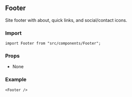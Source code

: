 ## Footer

Site footer with about, quick links, and social/contact icons.

### Import

```tsx
import Footer from "src/components/Footer";
```

### Props

- None

### Example

```tsx
<Footer />
```

